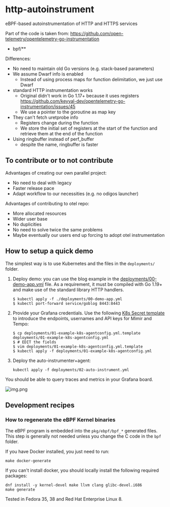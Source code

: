# http-autoinstrument
eBPF-based autoinstrumentation of HTTP and HTTPS services

Part of the code is taken from: https://github.com/open-telemetry/opentelemetry-go-instrumentation

* bpf/**

Differences:

* No need to maintain old Go versions (e.g. stack-based parameters)
* We assume Dwarf info is enabled
  * Instead of using process maps for function delimitation, we just use Dwarf
* standard HTTP instrumentation works
  * Original didn't work in Go 1.17+ because it uses registers https://github.com/keyval-dev/opentelemetry-go-instrumentation/issues/45
  * We use a pointer to the goroutine as map key
* They can't fetch uretprobe info
  * Registers change during the function
  * We store the initial set of registers at the start of the function and retrieve them at the end of the function
* Using ringbuffer instead of perf_buffer
  * despite the name, ringbuffer is faster

## To contribute or to not contribute

Advantages of creating our own parallel project:
- No need to deal with legacy
- Faster release pace
- Adapt workflow to our necessities (e.g. no odigos launcher)

Advantages of contributing to otel repo:
- More allocated resources
- Wider user base
- No duplicities
- No need to solve twice the same problems
- Maybe eventually our users end up forcing to adopt otel instrumentation

## How to setup a quick demo

The simplest way is to use Kubernetes and the files in the `deployments/` folder.

1. Deploy demo: you can use the blog example in the [deployments/00-demo-app.yml](./deployments/00-demo-app.yml) file.
   As a requirement, it must be compiled with Go 1.19+ and make use of the standard library HTTP handlers.
   ```
   $ kubectl apply -f ./deployments/00-demo-app.yml
   $ kubectl port-forward service/goblog 8443:8443
   ```

2. Provide your Grafana credentials. Use the following [K8s Secret template](deployments/01-example-k8s-agentconfig.yml.template)
   to introduce the endpoints, usernames and API keys for Mimir and Tempo:
   ```
   $ cp deployments/01-example-k8s-agentconfig.yml.template deployments/01-example-k8s-agentconfig.yml
   $ # EDIT the fields
   $ vim deployments/01-example-k8s-agentconfig.yml.template
   $ kubectl apply -f deployments/01-example-k8s-agentconfig.yml 
   ```
2. Deploy the auto-instrumenter+agent:
   ```
   kubectl apply -f deployments/02-auto-instrument.yml
   ```

You should be able to query traces and metrics in your Grafana board.

![img.png](img.png)


## Development recipes

### How to regenerate the eBPF Kernel binaries

The eBPF program is embedded into the `pkg/ebpf/bpf_*` generated files.
This step is generally not needed unless you change the C code in the `bpf` folder.

If you have Docker installed, you just need to run:

```
make docker-generate
```

If you can't install docker, you should locally install the following required packages:

```
dnf install -y kernel-devel make llvm clang glibc-devel.i686
make generate
```

Tested in Fedora 35, 38 and Red Hat Enterprise Linux 8.

